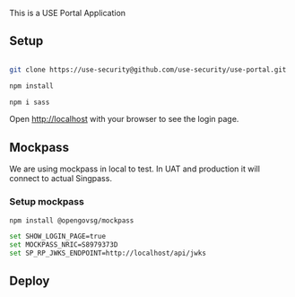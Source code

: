 This is a USE Portal Application

## Setup



```bash

git clone https://use-security@github.com/use-security/use-portal.git 

npm install

npm i sass

```

Open [http://localhost](http://localhost:3000) with your browser to see the login page.



## Mockpass

We are using mockpass in local to test. In UAT and production it will connect to actual Singpass.

### Setup mockpass 

```bash 
npm install @opengovsg/mockpass

set SHOW_LOGIN_PAGE=true
set MOCKPASS_NRIC=S8979373D
set SP_RP_JWKS_ENDPOINT=http://localhost/api/jwks

```


## Deploy 


